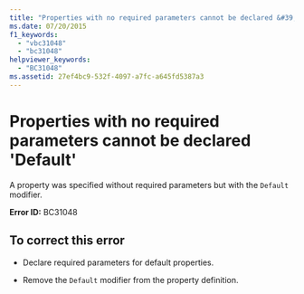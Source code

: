 ```yaml
---
title: "Properties with no required parameters cannot be declared &#39;Default&#39;"
ms.date: 07/20/2015
f1_keywords: 
  - "vbc31048"
  - "bc31048"
helpviewer_keywords: 
  - "BC31048"
ms.assetid: 27ef4bc9-532f-4097-a7fc-a645fd5387a3
---
```

# Properties with no required parameters cannot be declared &#39;Default&#39;
A property was specified without required parameters but with the `Default` modifier.  

 **Error ID:** BC31048  

## To correct this error  

- Declare required parameters for default properties.  

- Remove the `Default` modifier from the property definition.
